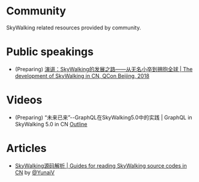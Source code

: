# Community
SkyWalking related resources provided by community.

# Public speakings
* (Preparing) [演讲：SkyWalking的发展之路——从无名小卒到拥抱全球 | The development of SkyWalking in CN, QCon Beijing, 2018](https://2018.qconbeijing.com/presentation/445)

# Videos
* (Preparing) “未来已来”--GraphQL在SkyWalking5.0中的实践 | GraphQL in SkyWalking 5.0 in CN [Outline](/vidoes/1.GraphQL-in-SkyWalking)

# Articles
* [SkyWalking源码解析 | Guides for reading SkyWalking source codes in CN](http://www.iocoder.cn/categories/SkyWalking/) by [@YunaiV](https://github.com/YunaiV)
